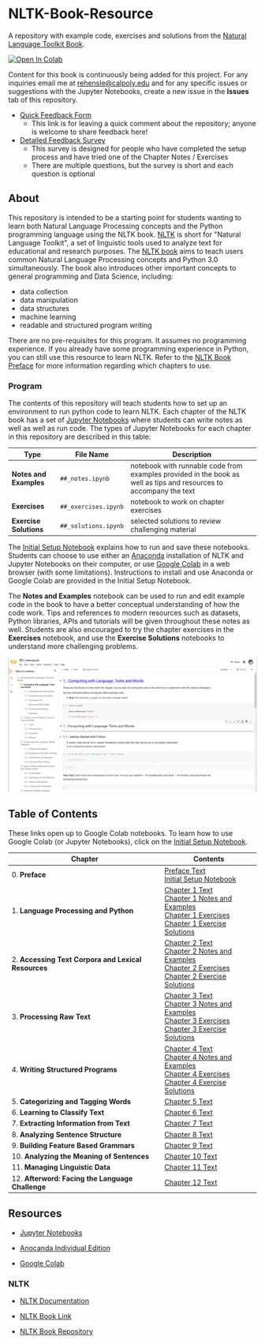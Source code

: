 # NLTK-Book-Resource

A repository with example code, exercises and solutions from the [Natural Language Toolkit Book](https://www.nltk.org/book/).

[![Open In Colab](https://colab.research.google.com/assets/colab-badge.svg)](https://colab.research.google.com/github/BetoBob/NLTK-Book-Resource/blob/master/setup.ipynb)

Content for this book is continuously being added for this project. For any inquiries email me at rehensle@calpoly.edu and for any specific issues or suggestions with the Jupyter Notebooks, create a new issue in the **Issues** tab of this repository.

* [Quick Feedback Form](https://forms.gle/cPhBVg7JJybUab8F6)
  * This link is for leaving a quick comment about the repository; anyone is welcome to share feedback here!
* [Detailed Feedback Survey](https://forms.gle/cHCFQGzR7AhT7iHN7)
  * This survey is designed for people who have completed the setup process and have tried one of the Chapter Notes / Exercises
  * There are multiple questions, but the survey is short and each question is optional

## About

This repository is intended to be a starting point for students wanting to learn both Natural Language Processing concepts and the Python programming language using the NLTK book. [NLTK](https://www.nltk.org/) is short for "Natural Language Toolkit", a set of linguistic tools used to analyze text for educational and research purposes. The [NLTK book](https://www.nltk.org/book/) aims to teach users common Natural Language Processing concepts and Python 3.0 simultaneously. The book also introduces other important concepts to general programming and Data Science, including:

* data collection
* data manipulation
* data structures
* machine learning
* readable and structured program writing

There are no pre-requisites for this program. It assumes no programming experience. If you already have some programming experience in Python, you can still use this resource to learn NLTK. Refer to the [NLTK Book Preface](https://www.nltk.org/book/ch00.html) for more information regarding which chapters to use.

### Program

The contents of this repository will teach students how to set up an environment to run python code to learn NLTK. Each chapter of the NLTK book has a set of [Jupyter Notebooks](https://jupyter.org/) where students can write notes as well as well as run code. The types of Jupyter Notebooks for each chapter in this repository are described in this table:

| Type                   | File Name            | Description                                                  |
| ---------------------- | -------------------- | ------------------------------------------------------------ |
| **Notes and Examples** | `##_notes.ipynb`     | notebook with runnable code from examples provided in the book as well as tips and resources to accompany the text |
| **Exercises**          | `##_exercises.ipynb` | notebook to work on chapter exercises                        |
| **Exercise Solutions** | `##_solutions.ipynb` | selected solutions to review challenging material            |

The [Initial Setup Notebook](https://colab.research.google.com/github/BetoBob/NLTK-Book-Resource/blob/master/setup.ipynb) explains how to run and save these notebooks. Students can choose to use either an [Anaconda](https://www.anaconda.com/products/individual) installation of NLTK and Jupyter Notebooks on their computer, or use [Google Colab](https://colab.research.google.com/notebooks/intro.ipynb#) in a web browser (with some limitations). Instructions to install and use Anaconda or Google Colab are provided in the Initial Setup Notebook. 

The **Notes and Examples** notebook can be used to run and edit example code in the book to have a better conceptual understanding of how the code work. Tips and references to modern resources such as datasets, Python libraries, APIs and tutorials will be given throughout these notes as well. Students are also encouraged to try the chapter exercises in the **Exercises** notebook, and use the **Exercise Solutions** notebooks to understand more challenging problems.

![Chapter 1 Screen](./notes/img/ch1_screen.png)



## Table of Contents 

These links open up to Google Colab notebooks. To learn how to use Google Colab (or Jupyter Notebooks), click on the [Initial Setup Notebook](https://colab.research.google.com/github/BetoBob/NLTK-Book-Resource/blob/master/setup.ipynb).

| Chapter                                             | Contents                                                     |
| --------------------------------------------------- | ------------------------------------------------------------ |
| 0. **Preface**                                      | [Preface Text](https://www.nltk.org/book/ch00.html)<br />[Initial Setup Notebook](https://colab.research.google.com/github/BetoBob/NLTK-Book-Resource/blob/master/setup.ipynb) |
| 1. **Language Processing and Python**               | [Chapter 1 Text](http://www.nltk.org/book/ch01)<br />[Chapter 1 Notes and Examples](https://colab.research.google.com/github/BetoBob/NLTK-Book-Resource/blob/master/01/01_notes.ipynb) <br />[Chapter 1 Exercises](https://colab.research.google.com/github/BetoBob/NLTK-Book-Resource/blob/master/01/01_exercises.ipynb)<br />[Chapter 1 Exercise Solutions](https://colab.research.google.com/github/BetoBob/NLTK-Book-Resource/blob/master/01/01_solutions.ipynb) |
| 2. **Accessing Text Corpora and Lexical Resources** | [Chapter 2 Text](https://www.nltk.org/book/ch02.html)<br />[Chapter 2 Notes and Examples](https://colab.research.google.com/github/BetoBob/NLTK-Book-Resource/blob/master/02/02_notes.ipynb)<br />[Chapter 2 Exercises](https://colab.research.google.com/github/BetoBob/NLTK-Book-Resource/blob/master/02/02_exercises.ipynb)<br />[Chapter 2 Exercise Solutions](https://colab.research.google.com/github/BetoBob/NLTK-Book-Resource/blob/master/02/02_solutions.ipynb) |
| 3. **Processing Raw Text**                          | [Chapter 3 Text](http://www.nltk.org/book/ch03)<br />[Chapter 3 Notes and Examples](https://colab.research.google.com/github/BetoBob/NLTK-Book-Resource/blob/master/03/03_notes.ipynb)<br />[Chapter 3 Exercises](https://colab.research.google.com/github/BetoBob/NLTK-Book-Resource/blob/master/03/03_exercises.ipynb)<br />[Chapter 3 Exercise Solutions](https://colab.research.google.com/github/BetoBob/NLTK-Book-Resource/blob/master/03/03_solutions.ipynb) |
| 4. **Writing Structured Programs**                  | [Chapter 4 Text](http://www.nltk.org/book/ch04)<br />[Chapter 4 Notes and Examples](https://colab.research.google.com/github/BetoBob/NLTK-Book-Resource/blob/master/04/04_notes.ipynb)<br />[Chapter 4 Exercises](https://colab.research.google.com/github/BetoBob/NLTK-Book-Resource/blob/master/04/04_exercises.ipynb)<br />[Chapter 4 Exercise Solutions](https://colab.research.google.com/github/BetoBob/NLTK-Book-Resource/blob/master/04/04_solutions.ipynb) |
| 5. **Categorizing and Tagging Words**               | [Chapter 5 Text](http://www.nltk.org/book/ch05)              |
| 6. **Learning to Classify Text**                    | [Chapter 6 Text](http://www.nltk.org/book/ch06)              |
| 7. **Extracting Information from Text**             | [Chapter 7 Text](http://www.nltk.org/book/ch07)              |
| 8. **Analyzing Sentence Structure**                 | [Chapter 8 Text](http://www.nltk.org/book/ch08)              |
| 9. **Building Feature Based Grammars**              | [Chapter 9 Text](http://www.nltk.org/book/ch09)              |
| 10. **Analyzing the Meaning of Sentences**          | [Chapter 10 Text](http://www.nltk.org/book/ch10)             |
| 11. **Managing Linguistic Data**                    | [Chapter 11 Text](http://www.nltk.org/book/ch11)             |
| 12. **Afterword: Facing the Language Challenge**    | [Chapter 12 Text](https://www.nltk.org/book/ch12.html)       |

## Resources

* [Jupyter Notebooks](https://jupyter.org/)

* [Anocanda Individual Edition](https://www.anaconda.com/products/individual)
* [Google Colab](https://colab.research.google.com/notebooks/intro.ipynb#)

### NLTK

* [NLTK Documentation](https://www.nltk.org/)

* [NLTK Book Link](http://www.nltk.org/book)
* [NLTK Book Repository](https://github.com/nltk/nltk_book)

